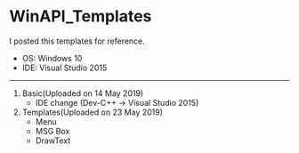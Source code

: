 # WinAPI_Templates
I posted this templates for reference.
* OS: Windows 10
* IDE: Visual Studio 2015

***

1. Basic(Uploaded on 14 May 2019)
    - IDE change (Dev-C++ -> Visual Studio 2015)
2. Templates(Uploaded on 23 May 2019)
    - Menu
    - MSG Box
    - DrawText

